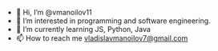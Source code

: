- 👋 Hi, I’m @vmanoilov11
- 👀 I’m interested in programming and software engineering.
- 🌱 I’m currently learning JS, Python, Java
- 📫 How to reach me vladislavmanoilov7@gmail.com


<!---
vmanoilov11/vmanoilov11 is a ✨ special ✨ repository because its `README.md` (this file) appears on your GitHub profile.
You can click the Preview link to take a look at your changes.
--->
